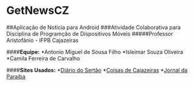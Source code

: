 # **GetNewsCZ**

##Aplicação de Notícia para Android
###Atividade Colaborativa para Disciplina de Programção de Dispositivos Móveis
#####Professor Aristofânio - IFPB Cajazeiras


####**Equipe:**
*Antonio Miguel de Sousa Filho
*Isleimar Souza Oliveira
*Camila Ferreira de Carvalho


####**Sites Usados:**
*[Diário do Sertão](https://diariodosertao.com.br)
*[Coisas de Cajazeiras](https://www.coisasdecajazeiras.com.br/)
*[Jornal da Paraíba](http://www.jornaldaparaiba.com.br/)

